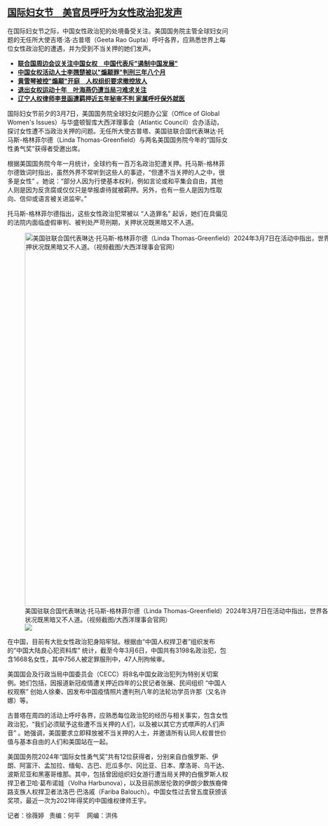 <!--1709860938000-->
[国际妇女节　美官员呼吁为女性政治犯发声](https://www.rfa.org/mandarin/yataibaodao/renquanfazhi/sh-03072024094323.html)
------

<p>在国际妇女节之际，中国女性政治犯的处境备受关注。美国国务院主管全球妇女问题的无任所大使吉塔·洛·古普塔（Geeta Rao Gupta）呼吁各界，应熟悉世界上每位女性政治犯的遭遇，并为受到不当关押的她们发声。</p><ul><li><a href="https://www.rfa.org/mandarin/yataibaodao/renquanfazhi/al-09282023142157.html"><strong>联合国周边会议关注中国女权　中国代表斥"遏制中国发展"</strong></a></li><li><strong><a href="https://www.rfa.org/mandarin/yataibaodao/renquanfazhi/jw-02052024094737.html">中国女权活动人士李翘楚被以"煽颠罪"判刑三年八个月</a></strong></li><li><strong><a href="https://www.rfa.org/mandarin/yataibaodao/renquanfazhi/ec1-09222023073453.html">黄雪琴被控"煽颠"开庭　人权组织要求撤控放人</a></strong></li><li><strong><a href="https://www.rfa.org/mandarin/yataibaodao/renquanfazhi/gt-09082023002504.html">退出女权运动十年　叶海燕仍遭当局刁难求关注</a></strong></li><li><strong><a href="https://www.rfa.org/mandarin/Xinwen/10-09042022173555.html">辽宁人权律师李昱函遭羁押近五年秘审不判 家属呼吁保外就医</a></strong></li></ul><p><span style="font-weight: 400;">国际妇女节前夕的3月7日，美国国务院全球妇女问题办公室（Office of Global Women's Issues）与华盛顿智库大西洋理事会（Atlantic Council）合办活动，探讨女性遭不当政治关押的问题。无任所大使古普塔、美国驻联合国代表琳达·托马斯-格林菲尔德（Linda Thomas-Greenfield）与两名美国国务院今年的“国际女性勇气奖”获得者受邀出席。</span></p><p><span style="font-weight: 400;">根据美国国务院今年一月统计，全球约有一百万名政治犯遭关押。托马斯-格林菲尔德致词时指出，虽然外界不常听到这些人的事迹，“但遭不当关押的人之中，很多是女性” 。她说：“部分人因为行使基本权利，例如言论或和平集会自由，其他人则是因为反贪腐或仅仅只是举报虐待就被羁押。另外，也有一些人是因为性取向、信仰或语言被关进监牢。”</span></p><p><span style="font-weight: 400;">托马斯-格林菲尔德指出，这些女性政治犯常被以 “人造罪名” 起诉，她们在具偏见的法院内面临虚假审判、被判处严苛刑期，关押状况既黑暗又不人道。</span></p><p><figure class="image-richtext image-inline captioned" style="width:1344px;"><img alt='美国驻联合国代表琳达·托马斯-格林菲尔德（Linda Thomas-Greenfield）2024年3月7日在活动中指出，世界各国的许多女性政治犯常被以"人造罪名"起诉，她们在具偏见的法院内面临假审判、被判处严苛刑期，关押状况既黑暗又不人道。（视频截图/大西洋理事会官网）' height="851" src="https://www.rfa.org/mandarin/yataibaodao/renquanfazhi/sh-03072024094323.html/sha.jpg/@@images/cf8132a1-f680-476a-b791-20114e6f0684.png" title="sha.jpg" width="1344"/><figcaption class="image-caption">美国驻联合国代表琳达·托马斯-格林菲尔德（Linda Thomas-Greenfield）2024年3月7日在活动中指出，世界各国的许多女性政治犯常被以"人造罪名"起诉，她们在具偏见的法院内面临假审判、被判处严苛刑期，关押状况既黑暗又不人道。（视频截图/大西洋理事会官网）</figcaption><small></small><div id="zoomattribute"><a data-caption='美国驻联合国代表琳达·托马斯-格林菲尔德（Linda Thomas-Greenfield）2024年3月7日在活动中指出，世界各国的许多女性政治犯常被以"人造罪名"起诉，她们在具偏见的法院内面临假审判、被判处严苛刑期，关押状况既黑暗又不人道。（视频截图/大西洋理事会官网）' data-fancybox="" href="https://www.rfa.org/mandarin/yataibaodao/renquanfazhi/sh-03072024094323.html/sha.jpg" id="single_image" title='美国驻联合国代表琳达·托马斯-格林菲尔德（Linda Thomas-Greenfield）2024年3月7日在活动中指出，世界各国的许多女性政治犯常被以"人造罪名"起诉，她们在具偏见的法院内面临假审判、被判处严苛刑期，关押状况既黑暗又不人道。（视频截图/大西洋理事会官网）'><img src="/++plone++rfa-resources/img/icon-zoom.png"/></a></div></figure></p><p><span style="font-weight: 400;">在中国，目前有大批女性政治犯身陷牢狱。根据由“中国人权捍卫者”组织发布的“中国大陆良心犯资料库” 统计，截至今年3月6日，中国共有3198名政治犯，包含1668名女性，其中756人被定罪服刑中，47人刑拘候审。</span></p><p><span style="font-weight: 400;">美国国会及行政当局中国委员会（CECC）将8名中国女政治犯列为特别关切案例。她们包括，因报道新冠疫情遭关押近四年的公民记者张展、民间组织 “中国人权观察” 创始人徐秦、因发布中国疫情照片遭判刑八年的法轮功学员许那（又名许娜）等。</span></p><p><span style="font-weight: 400;">古普塔在周四的活动上呼吁各界，应熟悉每位政治犯的经历与相关事实，包含女性政治犯，“我们必须赋予这些遭不当关押的人们，以及被以其它方式噤声的人们声音” 。她强调，美国要求立即释放被不当关押的人士，并邀请所有认同人权普世价值与基本自由的人们和美国站在一起。</span></p><p><span style="font-weight: 400;">美国国务院2024年“国际女性勇气奖”共有12位获得者，分别来自白俄罗斯、伊朗、阿富汗、孟加拉、缅甸、古巴、厄瓜多尔、冈比亚、日本、摩洛哥、乌干达、波斯尼亚和黑塞哥维那。其中，包括曾因组织妇女游行遭当局关押的白俄罗斯人权捍卫者卫哈·葛布诺娃（Volha Harbunova），以及目前旅居伦敦的伊朗少数族裔俾路支族人权捍卫者法洛巴·巴洛戚（Fariba Balouch）。中国女性过去曾五度获颁该奖项，最近一次为2021年得奖的中国维权律师王宇。</span></p><p><span style="font-weight: 400;">记者：徐薇婷   责编：何平    网编：洪伟</span></p>
